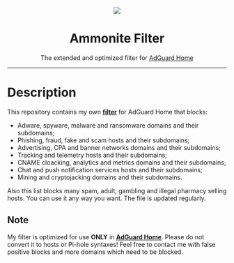 <p align="center">
<img src="https://raw.githubusercontent.com/ammnt/Ammonite/master/ammnt_logo.png" />
</p>

<h1 align="center">Ammonite Filter</h1>

<p align="center">The extended and optimized filter for <a href="https://adguard.com/en/adguard-home.html">AdGuard Home</a></p>

***

# Description

This repository contains my own <b><a href="https://ammnt.com/filter.txt">filter</a></b> for AdGuard Home that blocks:
- Adware, spyware, malware and ransomware domains and their subdomains;
- Phishing, fraud, fake and scam hosts and their subdomains;
- Advertising, CPA and banner networks domains and their subdomains;
- Tracking and telemetry hosts and their subdomains;
- CNAME cloacking, analytics and metrics domains and their subdomains;
- Chat and push notification services hosts and their subdomains;
- Mining and cryptojacking domains and their subdomains.

Also this list blocks many spam, adult, gambling and illegal pharmacy selling hosts. You can use it any way you want. The file is updated regularly.

## Note

My filter is optimized for use <b>ONLY</b> in <b><a href="https://github.com/AdguardTeam/AdGuardHome">AdGuard Home</a></b>. Please do not convert it to hosts or Pi-hole syntaxes! Feel free to contact me with false positive blocks and more domains which need to be blocked.
